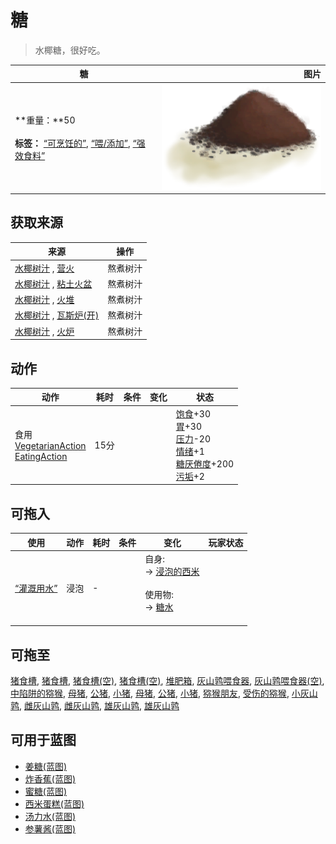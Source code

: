 # 糖  
> 水椰糖，很好吃。  
  
  糖  |   图片   
 ----  |  ----:   
 **重量：**50<br><br>**标签：**	[“可烹饪的”](tag_Cookable.md), [“喂/添加”](tag_Feed.md), [“强效食料”](tag_FeedRich.md)  |  ![](Sprite/PalmSugar.png)   
  
## 获取来源  
来源  |  操作  
----  |  ----  
[水椰树汁](LQ_Sap.md) , [营火](Campfire.md)  |  熬煮树汁  
[水椰树汁](LQ_Sap.md) , [粘土火盆](ClayFirePit.md)  |  熬煮树汁  
[水椰树汁](LQ_Sap.md) , [火堆](Fire.md)  |  熬煮树汁  
[水椰树汁](LQ_Sap.md) , [瓦斯炉(开)](GasCookerOn.md)  |  熬煮树汁  
[水椰树汁](LQ_Sap.md) , [火炉](Stove.md)  |  熬煮树汁  
## 动作  
动作  |  耗时  |  条件  |  变化  |  状态  
----  |  ----  |  ----  |  ----  |  ----  
食用<br>[VegetarianAction](VegetarianAction.md)<br>[EatingAction](EatingAction.md)  |  15分  |    |    |  [饱食](Satiation.md)+30<br>[胃](Stomach.md)+30<br>[压力](Stress.md)-20<br>[情绪](Morale.md)+1<br>[糖<nobr>厌倦度</nobr>](SaturationSugar.md)+200<br>[污垢](Filth.md)+2  
## 可拖入  
使用  |  动作  |  耗时  |  条件  |  变化  |  玩家状态  
----  |  ----  |  ----  |  ----  |  ----  |  ----  
[“灌溉用水”](tag_WaterFresh.md)  |  浸泡  |  -  |    |  自身:<br>→ [浸泡的西米](LQ_SoakedSago.md)<br><br>使用物:<br>→ [糖水](LQ_SugarWater.md)<br><br>  |    
## 可拖至  
[猪食槽](BoarFeeder.md), [猪食槽](BoarFeeder.md), [猪食槽(空)](BoarFeederEmpty.md), [猪食槽(空)](BoarFeederEmpty.md), [堆肥箱](CompostBin.md), [灰山鹑喂食器](PartridgeFeeder.md), [灰山鹑喂食器(空)](PartridgeFeederEmpty.md), [中陷阱的猕猴](CageTrapMacaque.md), [母猪](BoarEnclosureFemale.md), [公猪](BoarEnclosureMale.md), [小猪](BoarEnclosurePiglet.md), [母猪](BoarTiedFemale.md), [公猪](BoarTiedMale.md), [小猪](BoarTiedPiglet.md), [猕猴朋友](MacaqueFriend.md), [受伤的猕猴](MacaqueWounded.md), [小灰山鹑](PartridgeChick.md), [雌灰山鹑](PartridgeFemaleEnclosure.md), [雌灰山鹑](PartridgeFemaleLive.md), [雄灰山鹑](PartridgeMaleEnclosure.md), [雄灰山鹑](PartridgeMaleLive.md)  
## 可用于蓝图  
- [姜糖(蓝图)](Bp_CandiedGinger.md)  
- [炸香蕉(蓝图)](Bp_FriedBananas.md)  
- [蜜糖(蓝图)](Bp_HoneyCandy.md)  
- [西米蛋糕(蓝图)](Bp_SagoCake.md)  
- [汤力水(蓝图)](Bp_TonicWater.md)  
- [参薯酱(蓝图)](Bp_YamJam.md)  
  
  
